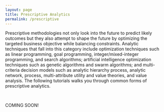 ```yaml
---
layout: page
title: Prescriptive Analytics
permalink: /prescriptive
---
```


Prescriptive methodologies not only look into the future to predict likely outcomes but they also attempt to shape the future by optimizing the targeted business objective while balancing constraints. Analytic techniques that fall into this category include optimization techniques such as linear programming, goal programming, integer/mixed-integer programming, and search algorithms; artificial intelligence optimization techniques such as genetic algorithms and swarm algorithms; and multi-criteria decision models such as analytic hierarchy process, analytic network, process, multi-attribute utility and value theories, and value analysis. The following tutorials walks you through common forms of prescriptive analytics.

<br>

COMING SOON!

